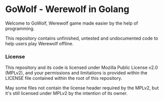 # GoWolf - Werewolf in Golang

Welcome to GoWolf, Werewolf game made easier by the help of programming.

This repository contains unfinished, untested and undocumented code to help users play Werewolf offline.

### License

This repository and its code is licensed under Mozilla Public License v2.0 (MPLv2), and your permissions and limitations is provided within the LICENSE file contained within the root of this repository.

May some files not contain the license header required by the MPLv2, but it's still licensed under MPLv2 by the intention of its owner.